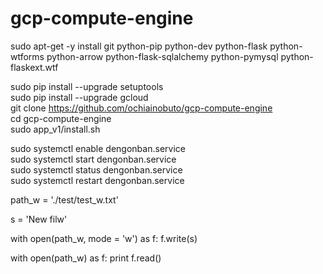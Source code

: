 # gcp-compute-engine  

sudo apt-get -y install git python-pip python-dev python-flask python-wtforms python-arrow python-flask-sqlalchemy python-pymysql python-flaskext.wtf  

sudo pip install --upgrade setuptools  
sudo pip install --upgrade gcloud  
git clone https://github.com/ochiainobuto/gcp-compute-engine  
cd gcp-compute-engine  
sudo app_v1/install.sh  

sudo systemctl enable dengonban.service  
sudo systemctl start dengonban.service  
sudo systemctl status dengonban.service  
sudo systemctl restart dengonban.service

path_w = './test/test_w.txt'

s = 'New filw'

with open(path_w, mode = 'w') as f:
	f.write(s)

with open(path_w) as f:
	print f.read()
